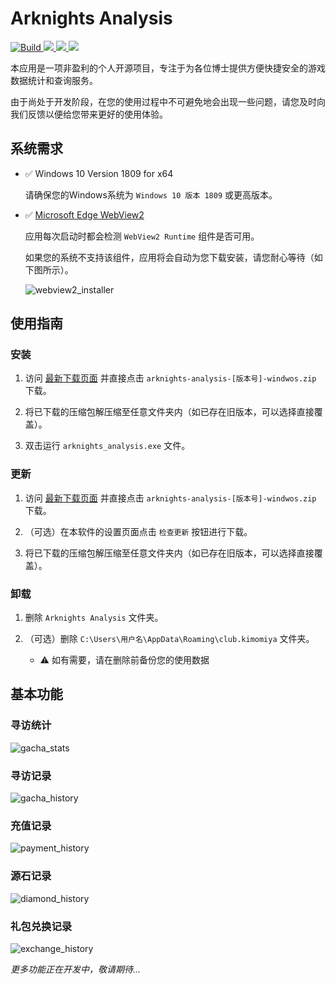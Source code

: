 # Arknights Analysis

<p>
<a title="Build" href="https://github.com/MasterHiei/arknights_analysis/actions/workflows/build.yml" >
  <img src="https://github.com/MasterHiei/arknights_analysis/actions/workflows/build.yml/badge.svg" alt="Build">
</a>
<a title="Made with Fluent Design" href="https://github.com/bdlukaa/fluent_ui">
  <img src="https://img.shields.io/badge/fluent-design-blue?style=flat-square&color=gray&labelColor=0078D7">
</a>
<a title="License" href="https://github.com/MasterHiei/arknights_analysis/blob/master/LICENSE.md">
  <img src="https://img.shields.io/github/license/MasterHiei/arknights_analysis">
</a>
<a title="Release" href="https://github.com/MasterHiei/arknights_analysis/releases">
  <img src="https://img.shields.io/github/v/release/MasterHiei/arknights_analysis?sort=semver">
</a>
</p>

本应用是一项非盈利的个人开源项目，专注于为各位博士提供方便快捷安全的游戏数据统计和查询服务。

由于尚处于开发阶段，在您的使用过程中不可避免地会出现一些问题，请您及时向我们反馈以便给您带来更好的使用体验。

## 系统需求

- :white_check_mark: Windows 10 Version 1809 for x64

  请确保您的Windows系统为 `Windows 10 版本 1809` 或更高版本。

- :white_check_mark: [Microsoft Edge WebView2](https://developer.microsoft.com/en-us/microsoft-edge/webview2/)

  应用每次启动时都会检测 `WebView2 Runtime` 组件是否可用。

  如果您的系统不支持该组件，应用将会自动为您下载安装，请您耐心等待（如下图所示）。

  ![webview2_installer](https://user-images.githubusercontent.com/20240686/202844227-8d20f794-1e5d-4e7e-a44f-f0d620a28d36.png)

## 使用指南

### 安装

1. 访问 [最新下载页面](https://github.com/MasterHiei/arknights_analysis/releases/latest) 并直接点击 `arknights-analysis-[版本号]-windwos.zip` 下载。

2. 将已下载的压缩包解压缩至任意文件夹内（如已存在旧版本，可以选择直接覆盖）。

3. 双击运行 `arknights_analysis.exe` 文件。

### 更新

1. 访问 [最新下载页面](https://github.com/MasterHiei/arknights_analysis/releases/latest) 并直接点击 `arknights-analysis-[版本号]-windwos.zip` 下载。

2. （可选）在本软件的设置页面点击 `检查更新` 按钮进行下载。

3. 将已下载的压缩包解压缩至任意文件夹内（如已存在旧版本，可以选择直接覆盖）。

### 卸载

1. 删除 `Arknights Analysis` 文件夹。

2. （可选）删除 `C:\Users\用户名\AppData\Roaming\club.kimomiya` 文件夹。

    - :warning: 如有需要，请在删除前备份您的使用数据

## 基本功能

### 寻访统计

![gacha_stats](https://user-images.githubusercontent.com/20240686/225361025-2570c157-024f-4196-8900-3423a7b0351a.png)


### 寻访记录

![gacha_history](https://user-images.githubusercontent.com/20240686/225360671-1c60c74e-1644-4018-9cbf-6ec69c6c5426.png)

### 充值记录

![payment_history](https://github.com/MasterHiei/arknights_analysis/assets/20240686/ae271784-12a4-443b-b5cc-8ef13f2033ee)

### 源石记录

![diamond_history](https://user-images.githubusercontent.com/20240686/225360853-8a0ae4ed-c6b7-4c80-bb8e-32373cba97f5.png)

### 礼包兑换记录

![exchange_history](https://github.com/MasterHiei/arknights_analysis/assets/20240686/098cd4c6-954c-45b1-9f9c-e3e2483c634f)


*更多功能正在开发中，敬请期待...*

